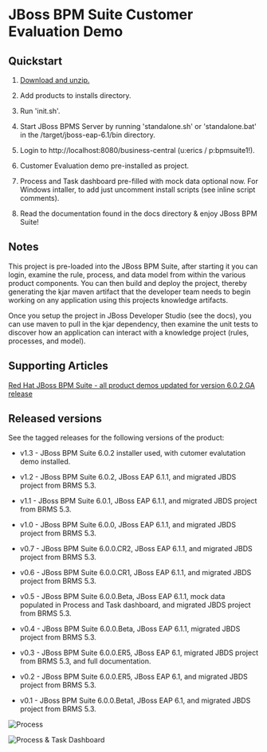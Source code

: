 JBoss BPM Suite Customer Evaluation Demo
========================================


Quickstart
----------

1. [Download and unzip.](https://github.com/eschabell/bpms-customer-evaluation-demo/archive/master.zip)

2. Add products to installs directory.

3. Run 'init.sh'.

4. Start JBoss BPMS Server by running 'standalone.sh' or 'standalone.bat' in the <path-to-project>/target/jboss-eap-6.1/bin directory.

5. Login to http://localhost:8080/business-central  (u:erics / p:bpmsuite1!).

6. Customer Evaluation demo pre-installed as project.

7. Process and Task dashboard pre-filled with mock data optional now. For Windows intaller, to add just uncomment install scripts
	 (see inline script comments).

8. Read the documentation found in the docs directory & enjoy JBoss BPM Suite!


Notes
-----

This project is pre-loaded into the JBoss BPM Suite, after starting it you can login,
examine the rule, process, and data model from within the various product components.
You can then build and deploy the project, thereby generating the kjar maven artifact 
that the developer team needs to begin working on any application using this projects
knowledge artifacts.

Once you setup the project in JBoss Developer Studio (see the docs), you can use maven 
to pull in the kjar dependency, then examine the unit tests to discover how an application
can interact with a knowledge project (rules, processes, and model).


Supporting Articles
-------------------
[Red Hat JBoss BPM Suite - all product demos updated for version 6.0.2.GA release](http://www.schabell.org/2014/07/redhat-jboss-bpmsuite-product-demos-6.0.2-updated.html)


Released versions
-----------------

See the tagged releases for the following versions of the product:

- v1.3 - JBoss BPM Suite 6.0.2 installer used, with cutomer evalutation demo installed.

- v1.2 - JBoss BPM Suite 6.0.2, JBoss EAP 6.1.1, and migrated JBDS project from BRMS 5.3.

- v1.1 - JBoss BPM Suite 6.0.1, JBoss EAP 6.1.1, and migrated JBDS project from BRMS 5.3.

- v1.0 - JBoss BPM Suite 6.0.0, JBoss EAP 6.1.1, and migrated JBDS project from BRMS 5.3.

- v0.7 - JBoss BPM Suite 6.0.0.CR2, JBoss EAP 6.1.1, and migrated JBDS project from BRMS 5.3.

- v0.6 - JBoss BPM Suite 6.0.0.CR1, JBoss EAP 6.1.1, and migrated JBDS project from BRMS 5.3.

- v0.5 - JBoss BPM Suite 6.0.0.Beta, JBoss EAP 6.1.1, mock data populated in Process and Task dashboard, and migrated JBDS project from BRMS 5.3.

- v0.4 - JBoss BPM Suite 6.0.0.Beta, JBoss EAP 6.1.1, migrated JBDS project from BRMS 5.3.

- v0.3 - JBoss BPM Suite 6.0.0.ER5, JBoss EAP 6.1, migrated JBDS project from BRMS 5.3, and full documentation.

- v0.2 - JBoss BPM Suite 6.0.0.ER5, JBoss EAP 6.1, and migrated JBDS project from BRMS 5.3.

- v0.1 - JBoss BPM Suite 6.0.0.Beta1, JBoss EAP 6.1, and migrated JBDS project from BRMS 5.3.


![Process](https://github.com/eschabell/bpms-customer-evaluation-demo/blob/master/docs/demo-images/process.png?raw=true)

![Process & Task Dashboard](https://github.com/eschabell/bpms-customer-evaluation-demo/blob/master/docs/demo-images/mock-bpm-data.png?raw=true)

